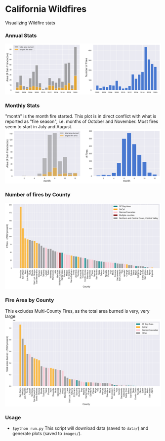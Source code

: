 # California Wildfires
Visualizing Wildfire stats
  
### Annual Stats
![Annual Stats](https://github.com/araval/wildfires/blob/master/images/2020-09-12-annual-stats.png)
  
### Monthly Stats
"month" is the month fire started. This plot is in direct conflict with what is reported as "fire season", i.e. months of October and November. Most fires seem to start in July and August.
![Monthly Stats](https://github.com/araval/wildfires/blob/master/images/2020-09-12-monthly-stats.png)
  
### Number of fires by County
![Number of fires by County](https://github.com/araval/wildfires/blob/master/images/2020-09-12-county-num-fires.png)
  
### Fire Area by County
This excludes Multi-County Fires, as the total area burned is very, very large
![Fire area by County](https://github.com/araval/wildfires/blob/master/images/2020-09-12-county-fire-area.png)


### Usage

- ```$python run.py``` 
This script will download data (saved to ```data/```) and generate plots (saved to ```images/```). 
